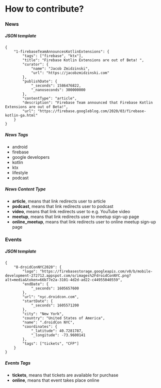 # How to contribute?

### News

##### JSON template
```
{
    "1-firebaseTeamAnnouncesKotlinExtensions": {
        "tags": ["firebase", "ktx"],
        "title": "Firebase Kotlin Extensions are out of Beta! ",
        "curator": {
            "name": "Jacob Zmidzinski",
            "url": "https://jacobzmidzinski.com"
        },
        "publishDate": {
            "_seconds": 1586476822,
            "_nanoseconds": 300000000
        },
        "contentType": "article",
        "description": "Firebase Team announced that Firebase Kotlin Extensions are out of Beta!",
        "url": "https://firebase.googleblog.com/2020/03/firebase-kotlin-ga.html"
    }
}
```

##### News Tags

* android
* firebase
* google developers
* kotlin
* ktx
* lifestyle
* podcast

##### News Content Type

* **article**, means that link redirects user to article
* **podcast**, means that link redirects user to podcast
* **video**, means that link redirects user to e.g. YouTube video
* **meetup**, means that link redirects user to meetup sign-up page
* **online_meetup**, means that link redirects user to online meetup sign-up page

### Events

##### JSON template
```
{
    "8-droidConNYC2020": {
        "logo": "https://firebasestorage.googleapis.com/v0/b/mobile-development-272712.appspot.com/o/images%2FdroidConNYC.png?alt=media&token=66b77e2a-3101-4d2d-ad22-c44955040559",
        "endDate": {
            "_seconds": 1605657600
        },
        "url": "nyc.droidcon.com",
        "startDate": {
            "_seconds": 1605571200
        },
        "city": "New York",
        "country": "United States of America",
        "name": ".droidCon NYC",
        "coordinates": {
            "_latitude": 40.7281787,
            "_longitude": -73.9600141
        },
        "tags": ["tickets", "CFP"]
    }
}
```

##### Events Tags

* **tickets**, means that tickets are available for purchase
* **online**, means that event takes place online
